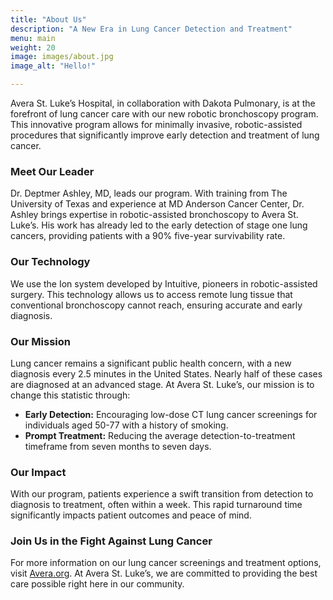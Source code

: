 ```yaml
---
title: "About Us"
description: "A New Era in Lung Cancer Detection and Treatment"
menu: main
weight: 20
image: images/about.jpg
image_alt: "Hello!"

---
```

Avera St. Luke’s Hospital, in collaboration with Dakota Pulmonary, is at the forefront of lung cancer care with our new robotic bronchoscopy program. This innovative program allows for minimally invasive, robotic-assisted procedures that significantly improve early detection and treatment of lung cancer.

### Meet Our Leader
Dr. Deptmer Ashley, MD, leads our program. With training from The University of Texas and experience at MD Anderson Cancer Center, Dr. Ashley brings expertise in robotic-assisted bronchoscopy to Avera St. Luke’s. His work has already led to the early detection of stage one lung cancers, providing patients with a 90% five-year survivability rate.

### Our Technology
We use the Ion system developed by Intuitive, pioneers in robotic-assisted surgery. This technology allows us to access remote lung tissue that conventional bronchoscopy cannot reach, ensuring accurate and early diagnosis.

### Our Mission
Lung cancer remains a significant public health concern, with a new diagnosis every 2.5 minutes in the United States. Nearly half of these cases are diagnosed at an advanced stage. At Avera St. Luke’s, our mission is to change this statistic through:

- **Early Detection:** Encouraging low-dose CT lung cancer screenings for individuals aged 50-77 with a history of smoking.
- **Prompt Treatment:** Reducing the average detection-to-treatment timeframe from seven months to seven days.

### Our Impact
With our program, patients experience a swift transition from detection to diagnosis to treatment, often within a week. This rapid turnaround time significantly impacts patient outcomes and peace of mind.

### Join Us in the Fight Against Lung Cancer
For more information on our lung cancer screenings and treatment options, visit [Avera.org](https://www.avera.org/). At Avera St. Luke’s, we are committed to providing the best care possible right here in our community.